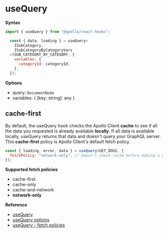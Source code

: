 # useQuery

**Syntax**

```js
import { useQuery } from "@apollo/react-hooks";

  const { data, loading } = useQuery<
    ISubCategory,
    ISubCategoryByCategoryVars
  >(SUB_CATEGORY_BY_CATEGORY, {
    variables: {
      categoryId: categoryId,
    },
  });
```

**Options**

- query: `DocumentNode`
- variables: { [key: string]: any }

## cache-first

By default, the useQuery hook checks the Apollo Client **cache** to see if all the data you requested is already available **locally**. If all data is available locally, useQuery returns that data and doesn't query your GraphQL server. This **cache-first** policy is Apollo Client's default fetch policy.

```js
const { loading, error, data } = useQuery(GET_DOGS, {
  fetchPolicy: "network-only", // Doesn't check cache before making a network request
});
```

**Supported fetch policies**

- cache-first
- cache-only
- cache-and-network
- **network-only**

**Reference**

- [useQuery](https://www.apollographql.com/docs/react/data/queries/)
- [useQuery options](https://www.apollographql.com/docs/react/api/react/hooks/#options)
- [useQuery - fetch policies](https://www.apollographql.com/docs/react/data/queries/#setting-a-fetch-policy)
